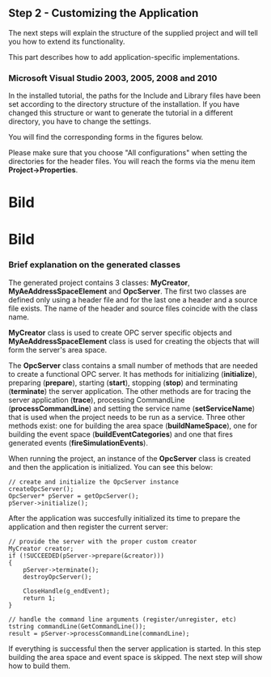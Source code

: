 ## **Step 2 - Customizing the Application**

The next steps will explain the structure of the supplied project and will tell you how to extend its functionality.

This part describes how to add application-specific implementations.

###  Microsoft Visual Studio 2003, 2005, 2008 and 2010

In the installed tutorial, the paths for the Include and Library files have been set according to the directory structure of the installation. If you have changed this structure or want to generate the tutorial in a different directory, you have to change the settings.

You will find the corresponding forms in the figures below.

Please make sure that you choose "All configurations" when setting the directories for the header files. You will reach the forms via the menu item **Project->Properties**.

# Bild
# Bild


### Brief explanation on the generated classes

The generated project contains 3 classes: **MyCreator**, **MyAeAddressSpaceElement** and **OpcServer**. The first two classes are defined only using a header file and for the last one a header and a source file exists. The name of the header and source files coincide with the class name.

**MyCreator** class is used to create OPC server specific objects and **MyAeAddressSpaceElement** class is used for creating the objects that will form the server's area space.

The **OpcServer** class contains a small number of methods that are needed to create a functional OPC server. It has methods for initializing (**initialize**), preparing (**prepare**), starting (**start**), stopping (**stop**) and terminating (**terminate**) the server application. The other methods are for tracing the server application (**trace**), processing CommandLine (**processCommandLine**) and setting the service name (**setServiceName**) that is used when the project needs to be run as a service. Three other methods exist: one for building the area space (**buildNameSpace**), one for building the event space (**buildEventCategories**) and one that fires generated events (**fireSimulationEvents**).

When running the project, an instance of the **OpcServer** class is created and then the application is initialized. You can see this below:

```
// create and initialize the OpcServer instance
createOpcServer();
OpcServer* pServer = getOpcServer();
pServer->initialize();
```
After the application was succesfully initialized its time to prepare the application and then register the current server:

```
// provide the server with the proper custom creator
MyCreator creator;
if (!SUCCEEDED(pServer->prepare(&creator)))
{
    pServer->terminate();
    destroyOpcServer();

    CloseHandle(g_endEvent);
    return 1;
}

// handle the command line arguments (register/unregister, etc)
tstring commandLine(GetCommandLine());
result = pServer->processCommandLine(commandLine);
```
If everything is successful then the server application is started. In this step building the area space and event space is skipped. The next step will show how to build them.